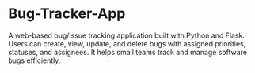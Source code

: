 # Bug-Tracker-App
A web-based bug/issue tracking application built with Python and Flask. Users can create, view, update, and delete bugs with assigned priorities, statuses, and assignees. It helps small teams track and manage software bugs efficiently.
